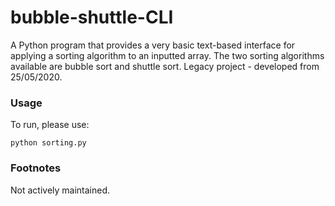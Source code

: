 # bubble-shuttle-CLI

A Python program that provides a very basic text-based interface for applying a sorting algorithm to an inputted array. The two sorting algorithms available are bubble sort and shuttle sort. Legacy project - developed from 25/05/2020.

### Usage

To run, please use:

```
python sorting.py
```

### Footnotes

Not actively maintained.
